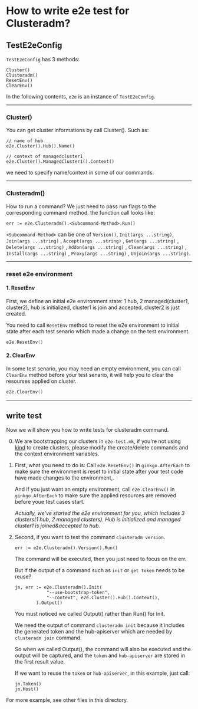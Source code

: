 [comment]: # ( Copyright Contributors to the Open Cluster Management project )
# How to write e2e test for Clusteradm?

## TestE2eConfig
`TestE2eConfig` has 3 methods: 

```
Cluster()
Clusteradm() 
ResetEnv()
ClearEnv()
```

In the following contents, `e2e` is an instance of `TestE2eConfig`.

---
### Cluster()
You can get cluster informations by call Cluster(). Such as:
```
// name of hub
e2e.Cluster().Hub().Name()

// context of managedcluster1
e2e.Cluster().ManagedCluster1().Context()
``` 

we need to specify name/context in some of our commands.

---
### Clusteradm() 

How to run a command?
We just need to pass run flags to the corresponding command method.
the function call looks like:
```
err := e2e.Clusteradm().<Subcommand-Method>.Run()
```

`<Subcommand-Method>` can be one of  `Version()`, 
`Init(args ...string)`,
`Join(args ...string)` ,
`Accept(args ...string)` ,
`Get(args ...string)` ,
`Delete(args ...string)` ,
`Addon(args ...string)` ,
`Clean(args ...string)` ,
`Install(args ...string)` ,
`Proxy(args ...string)` ,
`Unjoin(args ...string)`.

---
### reset e2e environment

#### 1. ResetEnv
First, we define an initial e2e environment state: 1 hub, 2 managed(cluster1, cluster2), hub is initialized, cluster1 is join and accepted, cluster2 is just created.

You need to call `ResetEnv` method to reset the e2e environment to initial state after each test senario which made a change on the test environment.
```go
e2e.ResetEnv()
```

#### 2. ClearEnv
In some test senario, you may need an empty environment, you can call `ClearEnv` method before your test senario, it will help you to clear the resourses applied on cluster.
```go
e2e.ClearEnv()
``` 

---


## write test

Now we will show you how to write tests for clusteradm command.

0.  We are bootstrapping our clusters in `e2e-test.mk`, if you're not using [kind](https://kind.sigs.k8s.io/docs/user/quick-start/) to create clusters, please modify the create/delete commands and the context environment variables.

1.  First, what you need to do is: Call `e2e.ResetEnv()` in `ginkgo.AfterEach` to make sure the environment is reset to initial state after your test code have made changes to the environment,.

    And if you just want an empty environment, call `e2e.ClearEnv()` in  `ginkgo.AfterEach` to make sure the applied resources are removed before youe test cases start.


    *Actually, we've started the e2e environment for you, which includes 3 clusters(1 hub, 2 managed clusters). Hub is initialized and managed cluster1 is joined&accepted to hub.*



2.  Second, if you want to test the command `clusteradm version`. 
    ```
    err := e2e.Clusteradm().Version().Run()
    ```
    The command will be executed, then you just need to focus on the err. 

    But if the output of a command such as `init` or `get token` needs to be reuse? 
    ```
    jn, err := e2e.Clusteradm().Init(
				"--use-bootstrap-token",
				"--context", e2e.Cluster().Hub().Context(),
			).Output()
    ```

    You must noticed we called Output() rather than Run() for Init. 

    We need the output of command `clusteradm init` because it includes the generated token and the hub-apiserver which are needed by `clusteradm join` command. 

    So when we called Output(), the command will also be executed and the output will be captured, and the `token` and `hub-apiserver` are stored in the first result value. 

    If we want to reuse the `token` or `hub-apiserver`, in this example, just call:
    ```
    jn.Token()
    jn.Host()
    ```

For more example, see other files in this directory.
